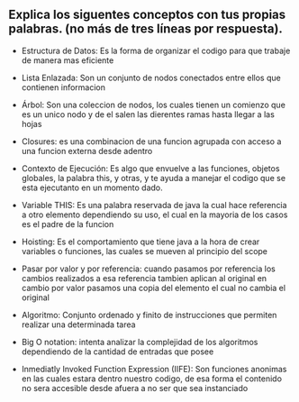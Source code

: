 ## Explica los siguentes conceptos con tus propias palabras. (no más de tres líneas por respuesta).

* Estructura de Datos: Es la forma de organizar el codigo para que trabaje de manera mas eficiente

* Lista Enlazada: Son un conjunto de nodos conectados entre ellos que contienen informacion

* Árbol: Son una coleccion de nodos, los cuales tienen un comienzo que es un unico nodo y de el salen las dierentes ramas hasta llegar a las hojas

* Closures: es una combinacion de una funcion agrupada con acceso a una funcion externa desde adentro

* Contexto de Ejecución: Es algo que envuelve a las funciones, objetos globales, la palabra this, y otras, y te ayuda a manejar el codigo que se esta ejecutanto en un momento dado.

* Variable THIS: Es una palabra reservada de java la cual hace referencia a otro elemento dependiendo su uso, el cual en la mayoria de los casos es el padre de la funcion

* Hoisting: Es el comportamiento que tiene java a la hora de crear variables o funciones, las cuales se mueven al principio del scope

* Pasar por valor y por referencia: cuando pasamos por referencia los cambios realizados a esa referencia tambien aplican al original en cambio por valor pasamos una copia del elemento el cual no cambia el original

* Algoritmo: Conjunto ordenado y finito de instrucciones que permiten realizar una determinada tarea

* Big O notation: intenta analizar la complejidad de los algoritmos dependiendo de la cantidad de entradas que posee

* Inmediatly Invoked Function Expression (IIFE): Son funciones anonimas en las cuales estara dentro nuestro codigo, de esa forma el contenido no sera accesible desde afuera a no ser que sea instanciado

